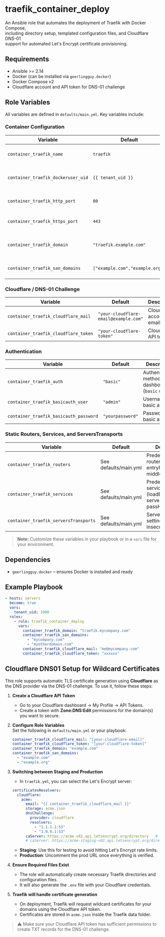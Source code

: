 # traefik_container_deploy

An Ansible role that automates the deployment of Traefik with Docker Compose,  
including directory setup, templated configuration files, and Cloudflare DNS-01  
support for automated Let's Encrypt certificate provisioning.

## Requirements

- Ansible >= 2.14
- Docker (can be installed via `geerlingguy.docker`)
- Docker Compose v2
- Cloudflare account and API token for DNS-01 challenge

## Role Variables

All variables are defined in `defaults/main.yml`. Key variables include:

### Container Configuration
| Variable | Default | Description |
|----------|---------|-------------|
| `container_traefik_name` | `traefik` | Name of the Traefik container |
| `container_traefik_dockeruser_uid` | `{{ tenant_uid }}` | UID for Docker socket access |
| `container_traefik_http_port` | `80` | HTTP port exposed by Traefik |
| `container_traefik_https_port` | `443` | HTTPS port exposed by Traefik |
| `container_traefik_domain` | `"traefik.example.com"` | Main domain for Traefik dashboard |
| `container_traefik_san_domains` | `["example.com","example.org"]` | SAN domains for certificates |

### Cloudflare / DNS-01 Challenge
| Variable | Default | Description |
|----------|---------|-------------|
| `container_traefik_cloudflare_mail` | `"your-cloudflare-email@example.com"` | Cloudflare account email |
| `container_traefik_cloudflare_token` | `"your-cloudflare-token"` | Cloudflare API token |

### Authentication
| Variable | Default | Description |
|----------|---------|-------------|
| `container_traefik_auth` | `"basic"` | Authentication method for dashboard (`basic` or `sso`) |
| `container_traefik_basicauth_user` | `"admin"` | Username for basic auth |
| `container_traefik_basicauth_password` | `"yourpassword"` | Password for basic auth |

### Static Routers, Services, and ServersTransports
| Variable | Default | Description |
|----------|---------|-------------|
| `container_traefik_routers` | See defaults/main.yml | Predefined static routers (Host rules, entryPoints, middlewares) |
| `container_traefik_services` | See defaults/main.yml | Predefined services (loadBalancer servers, passHostHeader) |
| `container_traefik_serversTransports` | See defaults/main.yml | Server transport settings (e.g., insecureSkipVerify) |

> **Note:** Customize these variables in your playbook or in a `vars` file for your environment.

## Dependencies

- `geerlingguy.docker` – ensures Docker is installed and ready

## Example Playbook

```yaml
- hosts: servers
  become: true
  vars:
    tenant_uid: 1000
  roles:
    - role: traefik_container_deploy
      vars:
        container_traefik_domain: "traefik.mycompany.com"
        container_traefik_san_domains:
          - "mycompany.com"
          - "myotherdomain.com"
        container_traefik_cloudflare_mail: "me@mycompany.com"
        container_traefik_cloudflare_token: "xxxxxx"
```

## Cloudflare DNS01 Setup for Wildcard Certificates

This role supports automatic TLS certificate generation using **Cloudflare** as the DNS provider via the DNS-01 challenge.
To use it, follow these steps:

1. **Create a Cloudflare API Token**  
   - Go to your Cloudflare dashboard → My Profile → API Tokens.  
   - Create a token with **Zone:DNS:Edit** permissions for the domain(s) you want to secure.

2. **Configure Role Variables**  
   Set the following in `defaults/main.yml` or your playbook:

   ```yaml
   container_traefik_cloudflare_mail: "[your-cloudflare-email]"
   container_traefik_cloudflare_token: "[your-cloudflare-token]"
   container_traefik_domain: "example.com"
   container_traefik_san_domains:
     - "example.com"
     - "example.org"

3. **Switching between Staging and Production**

   * In `traefik.yml`, you can select the Let's Encrypt server:

   ```yaml
   certificatesResolvers:
     cloudflare:
       acme:
         email: "{{ container_traefik_cloudflare_mail }}"
         storage: acme.json
         dnsChallenge:
           provider: cloudflare
           resolvers:
             - "1.1.1.1:53"
             - "1.0.0.1:53"
         caServer: https://acme-v02.api.letsencrypt.org/directory   # Production (default)
         # caServer: https://acme-staging-v02.api.letsencrypt.org/directory  # Staging
   ```

   * **Staging**: Use this for testing to avoid hitting Let's Encrypt rate limits.
   * **Production**: Uncomment the prod URL once everything is verified.

4. **Ensure Required Files Exist**

   * The role will automatically create necessary Traefik directories and configuration files.
   * It will also generate the `.env` file with your Cloudflare credentials.

5. **Traefik will handle certificate generation**

   * On deployment, Traefik will request wildcard certificates for your domains using the Cloudflare API token.
   * Certificates are stored in `acme.json` inside the Traefik data folder.

> ⚠️ Make sure your Cloudflare API token has sufficient permissions to create TXT records for the DNS-01 challenge.